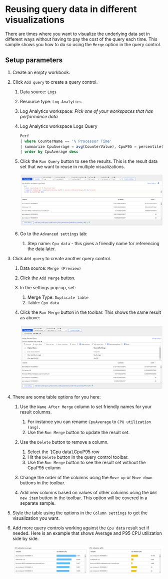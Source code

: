 # Reusing query data in different visualizations

There are times where you want to visualize the underlying data set in different ways without having to pay the cost of the query each time. This sample shows you how to do so using the `Merge` option in the query control.

## Setup parameters

1. Create an empty workbook.
2. Click `Add query` to create a query control.
    1. Data source: `Logs`
    2. Resource type: `Log Analytics`
    3. Log Analytics workspace: _Pick one of your workspaces that has performance data_
    4. Log Analytics workspace Logs Query
        ```sql
        Perf
        | where CounterName == '% Processor Time'
        | summarize CpuAverage = avg(CounterValue), CpuP95 = percentile(CounterValue, 95) by Computer
        | order by CpuAverage desc
        ```
    4. Click the `Run Query` button to see the results. This is the result data set that we want to reuse in multiple visualizations.

        ![Image showing a result of a query](../Images/Reuse-data-resultset.png)
    5. Go to the `Advanced settings` tab:
        1. Step name: `Cpu data` - this gives a friendly name for referencing the data later. 


3. Click `Add query` to create another query control.

    1. Data source: `Merge (Preview)`

    2. Click the `Add Merge` button.
    3. In the settings pop-up, set:
        1. Merge Type: `Duplicate table`
        2. Table: `Cpu data`
    4. Click the `Run Merge` button in the toolbar. This shows the same result as above:
    
        ![Image showing a result of a duplicate table](../Images/Reuse-data-duplicate.png)

4. There are some table options for you here:
    1. Use the `Name After Merge` column to set friendly names for your result columns. 
        1. For instance you can rename `CpuAverage` to `CPU utilization (avg)`. 
        2. Use the `Run Merge` button to update the result set.

    2. Use the `Delete` button to remove a column.
        1. Select the `[Cpu data].CpuP95 row
        2. Hit the `Delete` button in the query control toolbar.
        3. Use the `Run Merge` button to see the result set without the CpuP95 column

    3. Change the order of the columns using the `Move up` or `Move down` buttons in the toolbar.
    4. Add new columns based on values of other columns using the `Add new item` button in the toolbar. This option will be covered in a separate sample.

5. Style the table using the options in the `Column settings` to get the visualization you want.
6. Add more query controls working against the `Cpu data` result set if needed. Here is an example that shows Average and P95 CPU utilization side by side.

    ![Image showing a result of a duplicate table](../Images/Reuse-data-two-controls.png)

